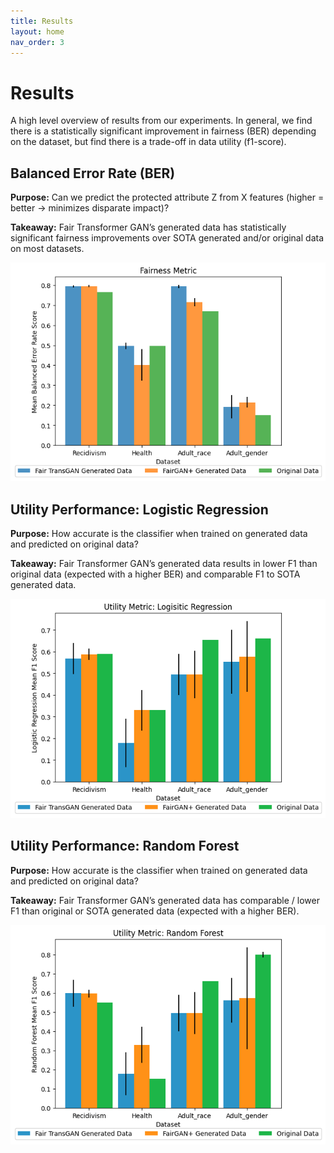 ```yaml
---
title: Results
layout: home
nav_order: 3
---
```


# Results
A high level overview of results from our experiments. In general, we find there is a statistically significant improvement in fairness (BER) depending on the dataset, but find there is a trade-off in data utility (f1-score).

## Balanced Error Rate (BER)
**Purpose:** Can we predict the protected attribute Z from X features (higher = better -> minimizes disparate impact)?

**Takeaway:**  Fair Transformer GAN’s generated data has statistically significant fairness improvements over SOTA generated and/or original data on most datasets.

![](/images/ber_results.png)

## Utility Performance: Logistic Regression
**Purpose:** How accurate is the classifier when trained on generated data and predicted on original data?

**Takeaway:**  Fair Transformer GAN’s generated data results in lower F1 than original data (expected with a higher BER) and comparable F1 to SOTA generated data.

![](/images/lr_results.png)

## Utility Performance: Random Forest
**Purpose:** How accurate is the classifier when trained on generated data and predicted on original data?

**Takeaway:**  Fair Transformer GAN’s generated data has comparable / lower F1 than original or SOTA generated data (expected with a higher BER).

![](/images/rf_results.png)


